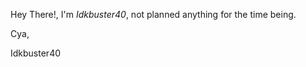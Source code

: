 Hey There!, 
I'm *Idkbuster40*,
not planned anything for the time being.

Cya,

Idkbuster40
<!---
Idkbuster40/Idkbuster40 is a ✨ special ✨ repository because its `README.md` (this file) appears on your GitHub profile.
You can click the Preview link to take a look at your changes.
--->
